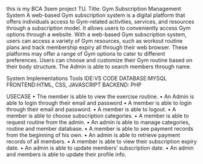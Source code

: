 this is my BCA 3sem project TU. 
Title: Gym Subscription Management System
A web-based Gym subscription system is a digital platform that offers individuals access
to Gym-related activities, services, and resources through a subscription model. It allows
users to conveniently access Gym options through a website.
With a web-based Gym subscription system, users can access a variety of Gym resources,
such as workout routine plans and track membership expiry all through their web browser.
These platforms may offer a range of Gym options to cater to different preferences. Users
can choose and customize their Gym routine based on their body structure.
The Admin is able to search members through name.

System Implementations Tools
IDE:VS CODE
DATABASE:MYSQL
FRONTEND:HTML, CSS, JAVASCRIPT
BACKEND: PHP

USECASE
• The member is able to view the exercise routine.
• An Admin is able to login through their email and password
• A member is able to login through their email and password.
• A member is able to logout.
• A member is able to choose subscription categories.
• A member is able to request routine from the admin.
• An admin is able to manage categories, routine and member database.
• A member is able to see payment records from the beginning of his own.
• An admin is able to retrieve payment records of all members.
• A member is able to view their subscription expiry date.
• An admin is able to update members’ subscription date.
• An admin and members is able to update their profile info.
